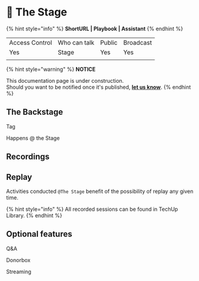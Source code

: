 # 🚧 The Stage

{% hint style="info" %}
**ShortURL | Playbook | Assistant**
{% endhint %}



|                |              |        |           |
| -------------- | ------------ | ------ | --------- |
| Access Control | Who can talk | Public | Broadcast |
| Yes            | Stage        | Yes    | Yes       |
|                |              |        |           |







{% hint style="warning" %}
**NOTICE**

This documentation page is under construction.\
Should you want to be notified once it's published, [**let us know**](https://tiof.click/TIOFTarianUpdatesService).
{% endhint %}

## The Backstage





Tag

Happens @ the Stage



## Recordings

## Replay

Activities conducted `@The Stage` benefit of the possibility of replay any given time.

{% hint style="info" %}
All recorded sessions can be found in TechUp Library.
{% endhint %}

&#x20;

## Optional features

Q\&A

Donorbox

Streaming

